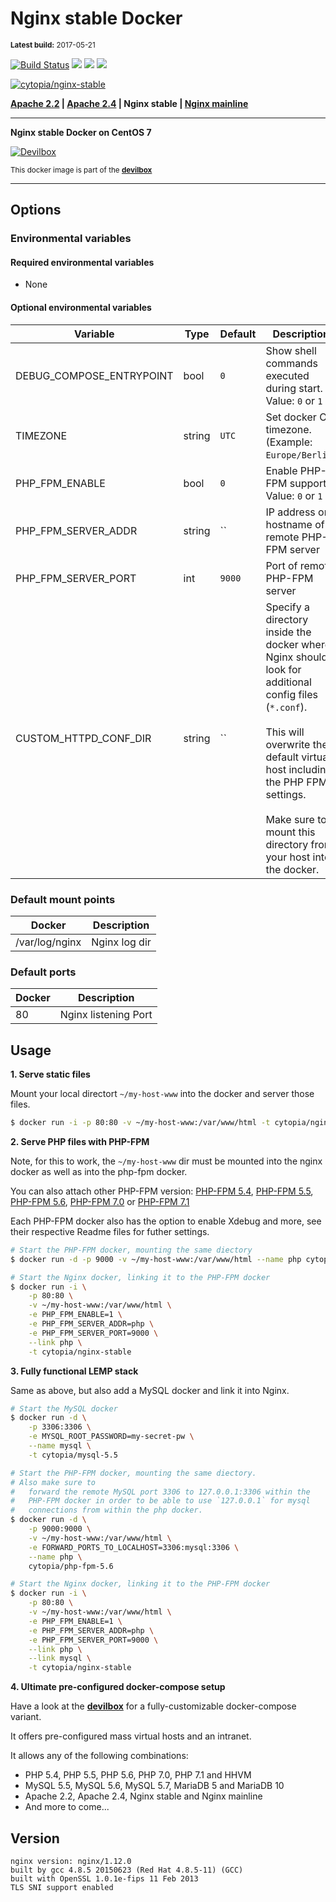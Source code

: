 # Nginx stable Docker

<small>**Latest build:** 2017-05-21</small>

[![Build Status](https://travis-ci.org/cytopia/docker-nginx-stable.svg?branch=master)](https://travis-ci.org/cytopia/docker-nginx-stable) [![](https://images.microbadger.com/badges/version/cytopia/nginx-stable.svg)](https://microbadger.com/images/cytopia/nginx-stable "nginx-stable") [![](https://images.microbadger.com/badges/image/cytopia/nginx-stable.svg)](https://microbadger.com/images/cytopia/nginx-stable "nginx-stable") [![](https://images.microbadger.com/badges/license/cytopia/nginx-stable.svg)](https://microbadger.com/images/cytopia/nginx-stable "nginx-stable")

[![cytopia/nginx-stable](http://dockeri.co/image/cytopia/nginx-stable)](https://hub.docker.com/r/cytopia/nginx-stable/)

**[Apache 2.2](https://github.com/cytopia/docker-apache-2.2) | [Apache 2.4](https://github.com/cytopia/docker-apache-2.4) | Nginx stable | [Nginx mainline](https://github.com/cytopia/docker-nginx-mainline)**

----

**Nginx stable Docker on CentOS 7**

[![Devilbox](https://raw.githubusercontent.com/cytopia/devilbox/master/.devilbox/www/htdocs/assets/img/devilbox_80.png)](https://github.com/cytopia/devilbox)

<sub>This docker image is part of the **[devilbox](https://github.com/cytopia/devilbox)**</sub>

----

## Options

### Environmental variables

#### Required environmental variables

- None

#### Optional environmental variables

| Variable | Type | Default | Description |
|----------|------|---------|-------------|
| DEBUG_COMPOSE_ENTRYPOINT | bool | `0` | Show shell commands executed during start.<br/>Value: `0` or `1` |
| TIMEZONE | string | `UTC` | Set docker OS timezone.<br/>(Example: `Europe/Berlin`) |
| PHP_FPM_ENABLE | bool | `0` | Enable PHP-FPM support.<br/>Value: `0` or `1` |
| PHP_FPM_SERVER_ADDR | string | `` | IP address or hostname of remote PHP-FPM server |
| PHP_FPM_SERVER_PORT | int | `9000` | Port of remote PHP-FPM server |
| CUSTOM_HTTPD_CONF_DIR | string | `` | Specify a directory inside the docker where Nginx should look for additional config files (`*.conf`).<br/><br/>This will overwrite the default virtual host including the PHP FPM settings.<br/><br/>Make sure to mount this directory from your host into the docker. |

### Default mount points

| Docker | Description |
|--------|-------------|
| /var/log/nginx | Nginx log dir |


### Default ports

| Docker | Description |
|--------|-------------|
| 80     | Nginx listening Port |


## Usage

**1. Serve static files**

Mount your local directort `~/my-host-www` into the docker and server those files.
```bash
$ docker run -i -p 80:80 -v ~/my-host-www:/var/www/html -t cytopia/nginx-stable
```

**2. Serve PHP files with PHP-FPM**

Note, for this to work, the `~/my-host-www` dir must be mounted into the nginx docker as well as into the php-fpm docker.

You can also attach other PHP-FPM version: [PHP-FPM 5.4](https://github.com/cytopia/docker-php-fpm-5.4), [PHP-FPM 5.5](https://github.com/cytopia/docker-php-fpm-5.5), [PHP-FPM 5.6](https://github.com/cytopia/docker-php-fpm-5.6), [PHP-FPM 7.0](https://github.com/cytopia/docker-php-fpm-7.0) or [PHP-FPM 7.1](https://github.com/cytopia/docker-php-fpm-7.1)

Each PHP-FPM docker also has the option to enable Xdebug and more, see their respective Readme files for futher settings.

```bash
# Start the PHP-FPM docker, mounting the same diectory
$ docker run -d -p 9000 -v ~/my-host-www:/var/www/html --name php cytopia/php-fpm-5.6

# Start the Nginx docker, linking it to the PHP-FPM docker
$ docker run -i \
    -p 80:80 \
    -v ~/my-host-www:/var/www/html \
    -e PHP_FPM_ENABLE=1 \
    -e PHP_FPM_SERVER_ADDR=php \
    -e PHP_FPM_SERVER_PORT=9000 \
    --link php \
    -t cytopia/nginx-stable
```


**3. Fully functional LEMP stack**

Same as above, but also add a MySQL docker and link it into Nginx.
```bash
# Start the MySQL docker
$ docker run -d \
    -p 3306:3306 \
    -e MYSQL_ROOT_PASSWORD=my-secret-pw \
    --name mysql \
    -t cytopia/mysql-5.5

# Start the PHP-FPM docker, mounting the same diectory.
# Also make sure to
#   forward the remote MySQL port 3306 to 127.0.0.1:3306 within the
#   PHP-FPM docker in order to be able to use `127.0.0.1` for mysql
#   connections from within the php docker.
$ docker run -d \
    -p 9000:9000 \
    -v ~/my-host-www:/var/www/html \
    -e FORWARD_PORTS_TO_LOCALHOST=3306:mysql:3306 \
    --name php \
    cytopia/php-fpm-5.6

# Start the Nginx docker, linking it to the PHP-FPM docker
$ docker run -i \
    -p 80:80 \
    -v ~/my-host-www:/var/www/html \
    -e PHP_FPM_ENABLE=1 \
    -e PHP_FPM_SERVER_ADDR=php \
    -e PHP_FPM_SERVER_PORT=9000 \
    --link php \
    --link mysql \
    -t cytopia/nginx-stable
```

**4. Ultimate pre-configured docker-compose setup**

Have a look at the **[devilbox](https://github.com/cytopia/devilbox)** for a fully-customizable docker-compose variant.

It offers pre-configured mass virtual hosts and an intranet.

It allows any of the following combinations:

* PHP 5.4, PHP 5.5, PHP 5.6, PHP 7.0, PHP 7.1 and HHVM
* MySQL 5.5, MySQL 5.6, MySQL 5.7, MariaDB 5 and MariaDB 10
* Apache 2.2, Apache 2.4, Nginx stable and Nginx mainline
* And more to come...

## Version

```
nginx version: nginx/1.12.0
built by gcc 4.8.5 20150623 (Red Hat 4.8.5-11) (GCC)
built with OpenSSL 1.0.1e-fips 11 Feb 2013
TLS SNI support enabled
```
